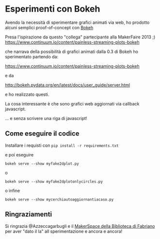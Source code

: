 # Esperimenti con Bokeh

Avendo la necessità di sperimentare grafici animati via web,
ho prodotto alcuni semplici proof-of-concept con [Bokeh](http://bokeh.pydata.org)

Presa l'ispirazione da questo "collega" partecipante alla MakerFaire 2013 ;)
https://www.continuum.io/content/painless-streaming-plots-bokeh

che narrava della possibilità di grafici animati dalla 0.3 di Bokeh
ho sperimentato partendo da:

https://www.continuum.io/content/painless-streaming-plots-bokeh

e da

http://bokeh.pydata.org/en/latest/docs/user_guide/server.html

e ho realizzato questi.

La cosa interessante è che sono grafici web aggiornati via callback
javascript.

... e senza scrivere una riga di javascript!

## Come eseguire il codice

Installare i requisti con `pip install -r requirements.txt`

e poi eseguire

`bokeh serve --show myfake2dplot.py`

o

`bokeh serve --show myfake2dplotonlycircles.py`

o infine

`bokeh serve --show mycerchiautoaggiornantiacaso.py`

## Ringraziamenti

Si ringrazia @Azzeccagarbugli e il [MakerSpace della Biblioteca di Fabriano](http://www.bibliotecafabriano.it)
per aver "dato il la" all sperimentazione e ancora e ancora!
